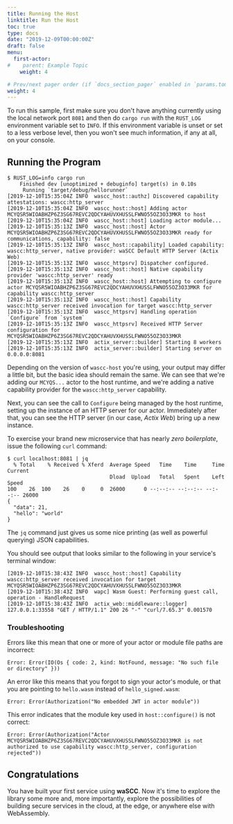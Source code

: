 ```yaml
---
title: Running the Host
linktitle: Run the Host
toc: true
type: docs
date: "2019-12-09T00:00:00Z"
draft: false
menu:
  first-actor:
#    parent: Example Topic
    weight: 4

# Prev/next pager order (if `docs_section_pager` enabled in `params.toml`)
weight: 4
---
```


To run this sample, first make sure you don't have anything currently using the local network port `8081` and then do `cargo run` with the `RUST_LOG` environment variable set to `INFO`. If this environment variable is unset or set to a less verbose level, then you won't see much information, if any at all, on your console.

## Running the Program

```shell
$ RUST_LOG=info cargo run
    Finished dev [unoptimized + debuginfo] target(s) in 0.10s
     Running `target/debug/hellorunner`
[2019-12-10T15:35:04Z INFO  wascc_host::authz] Discovered capability attestations: wascc:http_server
[2019-12-10T15:35:04Z INFO  wascc_host::host] Adding actor MCYQSR5WIOABHZP6Z3SG67REVC2QDCYAHUVXHUSSLFWNO55OZ3O33MKR to host
[2019-12-10T15:35:04Z INFO  wascc_host::host] Loading actor module...
[2019-12-10T15:35:13Z INFO  wascc_host::host] Actor MCYQSR5WIOABHZP6Z3SG67REVC2QDCYAHUVXHUSSLFWNO55OZ3O33MKR ready for communications, capability: false
[2019-12-10T15:35:13Z INFO  wascc_host::capability] Loaded capability: wascc:http_server, native provider: waSCC Default HTTP Server (Actix Web)
[2019-12-10T15:35:13Z INFO  wascc_httpsrv] Dispatcher configured.
[2019-12-10T15:35:13Z INFO  wascc_host::host] Native capability provider 'wascc:http_server' ready
[2019-12-10T15:35:13Z INFO  wascc_host::host] Attempting to configure actor MCYQSR5WIOABHZP6Z3SG67REVC2QDCYAHUVXHUSSLFWNO55OZ3O33MKR for capability wascc:http_server
[2019-12-10T15:35:13Z INFO  wascc_host::host] Capability wascc:http_server received invocation for target wascc:http_server
[2019-12-10T15:35:13Z INFO  wascc_httpsrv] Handling operation `Configure` from `system`
[2019-12-10T15:35:13Z INFO  wascc_httpsrv] Received HTTP Server configuration for MCYQSR5WIOABHZP6Z3SG67REVC2QDCYAHUVXHUSSLFWNO55OZ3O33MKR
[2019-12-10T15:35:13Z INFO  actix_server::builder] Starting 8 workers
[2019-12-10T15:35:13Z INFO  actix_server::builder] Starting server on 0.0.0.0:8081
```
Depending on the version of `wascc-host` you're using, your output may differ a little bit, but the basic idea should remain the same. We can see that we're adding our `MCYQS...` actor to the host runtime, and we're adding a native capability provider for the `wascc:http_server` capability. 

Next, you can see the call to `Configure` being managed by the host runtime, setting up the instance of an HTTP server for our actor. Immediately after that, you can see the HTTP server (in our case, _Actix Web_) bring up a new instance.

To exercise your brand new microservice that has nearly _zero boilerplate_, issue the following `curl` command:

```shell
$ curl localhost:8081 | jq
  % Total    % Received % Xferd  Average Speed   Time    Time     Time  Current
                                 Dload  Upload   Total   Spent    Left  Speed
100    26  100    26    0     0  26000      0 --:--:-- --:--:-- --:--:-- 26000
{
  "data": 21,
  "hello": "world"
}
```

The `jq` command just gives us some nice printing (as well as powerful querying) JSON capabilities. 

You should see output that looks similar to the following in your service's terminal window:
```shell
[2019-12-10T15:38:43Z INFO  wascc_host::host] Capability wascc:http_server received invocation for target MCYQSR5WIOABHZP6Z3SG67REVC2QDCYAHUVXHUSSLFWNO55OZ3O33MKR
[2019-12-10T15:38:43Z INFO  wapc] Wasm Guest: Performing guest call, operation - HandleRequest
[2019-12-10T15:38:43Z INFO  actix_web::middleware::logger] 127.0.0.1:33558 "GET / HTTP/1.1" 200 26 "-" "curl/7.65.3" 0.001570
```

### Troubleshooting

Errors like this mean that one or more of your actor or module file paths are incorrect:

```
Error: Error(IO(Os { code: 2, kind: NotFound, message: "No such file or directory" }))
```

An error like this means that you forgot to sign your actor's module, or that you are pointing to `hello.wasm` instead of `hello_signed.wasm`:

```
Error: Error(Authorization("No embedded JWT in actor module"))
```

This error indicates that the module key used in `host::configure()` is not correct:

```
Error: Error(Authorization("Actor MCYQSR5WIOABHZP6Z3SG67REVC2QDCYAHUVXHUSSLFWNO55OZ3O33MKR is not authorized to use capability wascc:http_server, configuration rejected"))
```

## Congratulations
You have built your first service using **waSCC**. Now it's time to explore the library some more and, more importantly, explore the possibilities of building secure services in the cloud, at the edge, or anywhere else with WebAssembly.